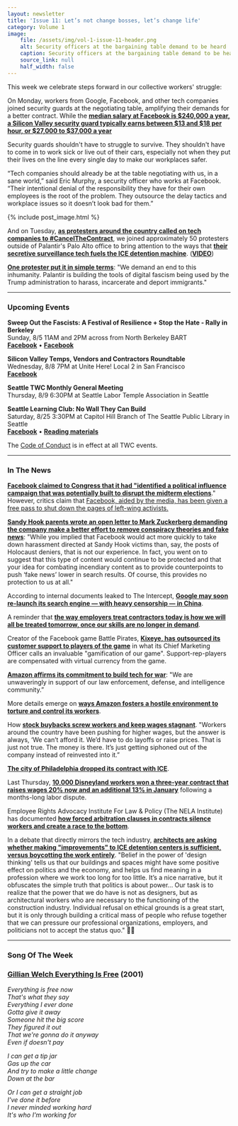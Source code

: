 ```yaml
---
layout: newsletter
title: 'Issue 11: Let’s not change bosses, let’s change life'
category: Volume 1
image:
    file: /assets/img/vol-1-issue-11-header.png
    alt: Security officers at the bargaining table demand to be heard
    caption: Security officers at the bargaining table demand to be heard
    source_link: null
    half_width: false
---
```


<!-- Content imported from: https://eepurl.com/dCT_Fn -->

This week we celebrate steps forward in our collective workers' struggle:

On Monday, workers from Google, Facebook, and other tech companies joined security guards at the negotiating table, amplifying their demands for a better contract. While the **[median salary at Facebook is $240,000 a year, a Silicon Valley security guard typically earns between $13 and $18 per hour, or $27,000 to $37,000 a year](https://gizmodo.com/google-and-facebooks-security-guards-are-fighting-to-ea-1826104897)**

<!--excerpt-->
  
Security guards shouldn't have to struggle to survive. They shouldn't have to come in to work sick or live out of their cars, especially not when they put their lives on the line every single day to make our workplaces safer.  
  
“Tech companies should already be at the table negotiating with us, in a sane world,” said Eric Murphy, a security officer who works at Facebook. “Their intentional denial of the responsibility they have for their own employees is the root of the problem. They outsource the delay tactics and workplace issues so it doesn’t look bad for them.”  

{% include post_image.html %}
  
And on Tuesday, **[as protesters around the country called on tech companies to #CancelTheContract](https://gizmodo.com/six-arrested-at-amazon-store-amid-anti-ice-protest-in-n-1828014359)**, we joined approximately 50 protesters outside of Palantir's Palo Alto office to bring attention to the ways that **[their secretive surveillance tech fuels the ICE detention machine](https://www.buzzfeednews.com/article/carolineodonovan/palantir-ice-contract-protest)**. (**[VIDEO](https://abc7news.com/politics/palo-alto-ice-contractor-targeted-for-protest/3857029/)**)  
  
**[One protester put it in simple terms](https://www.indybay.org/newsitems/2018/07/31/18816673.php)**: "We demand an end to this inhumanity. Palantir is building the tools of digital fascism being used by the Trump administration to harass, incarcerate and deport immigrants."

***

###  Upcoming Events

 **Sweep Out the Fascists: A Festival of Resilience + Stop the Hate - Rally in Berkeley**  
Sunday, 8/5 11AM and 2PM across from North Berkeley BART  
[**Facebook**](https://www.facebook.com/events/667654553588783) • [**Facebook**](https://www.facebook.com/events/1193345020823371/)  
  
**Silicon Valley Temps, Vendors and Contractors Roundtable**  
Wednesday, 8/8 7PM at Unite Here! Local 2 in San Francisco  
**[Facebook](https://www.facebook.com/events/244485083041915/)&nbsp;**  
  
**Seattle TWC Monthly General Meeting**  
Thursday, 8/9 6:30PM at Seattle Labor Temple Association in Seattle&nbsp;  
  
**Seattle Learning Club: No Wall They Can Build**  
Saturday, 8/25 3:30PM at Capitol Hill Branch of The Seattle Public Library in Seattle  
[**Facebook**](https://www.facebook.com/events/674857036220181/) • [**Reading materials**](https://l.facebook.com/l.php?u=https%3A%2F%2Fsites.google.com%2Fview%2Ftech-workers-coalition%2Ftopics%2Fno-wall-they-can-build&h=AT3DinMrRt9C2n8U1sDCBNSN75DNyPzjfTiOzPbfAx9aW2oIOOgag1cWyV5qOsiN0oXYpqLox7lSy7S0IRkIfsZ-n90xxvJth5Yhix1yB0UwCbPSAfqW7N-tVY7YFwVDAF_rEXY)  

The [Code of Conduct](https://techworkerscoalition.org/community-guide/) is in effect at all TWC events.

***

###  In The News

[**Facebook claimed to Congress that it had "identified a political influence campaign that was potentially built to disrupt the midterm elections**](https://www.nytimes.com/2018/07/31/us/politics/facebook-political-campaign-midterms.html)." However, critics claim that [Facebook, aided by the media, has been given a free pass to shut down the pages of left-wing activists.](https://inthesetimes.com/article/21352/facebook_russia_antifascist-organizing-activism-media-donald-trump)  
  
[**Sandy Hook parents wrote an open letter to Mark Zuckerberg demanding the company make a better effort to remove conspiracy theories and fake news**](https://www.indy100.com/article/sandy-hook-parents-facebook-mark-zuckerberg-shooting-open-letter-8464491):&nbsp;"While you implied that Facebook would act more quickly to take down harassment directed at Sandy Hook victims than, say, the posts of Holocaust deniers, that is not our experience. In fact, you went on to suggest that this type of content would continue to be protected and that your idea for combating incendiary content as to provide counterpoints to push ‘fake news’ lower in search results. Of course, this provides no protection to us at all."  
  
According to internal documents leaked to The Intercept, [**Google may soon re-launch its search engine — with heavy censorship — in China**](https://theintercept.com/2018/08/01/google-china-search-engine-censorship/).  
  
A reminder that [**the way employers treat contractors today is how we will all be treated tomorrow, once our skills are no longer in demand**](https://notesfrombelow.org/article/organising-silicon-valleys-shadow-workforce).  
  
Creator of the Facebook game Battle Pirates, [**Kixeye, has outsourced its customer support to players of the game**](https://venturebeat.com/2018/07/27/kixeye-enlists-players-to-provide-customer-support-for-battle-pirates/?utm_content=bufferad6cf&utm_medium=social&utm_source=twitter.com&utm_campaign=buffer) in what its Chief Marketing Officer calls an invaluable "gamification of our game". Support-rep-players are compensated with virtual currency from the game.  
  
[**Amazon affirms its commitment to build tech for war**](https://theintercept.com/2018/07/30/amazon-facial-recognition-police-military/): "We are unwaveringly in support of our law enforcement, defense, and intelligence community.”  
  
More details emerge on [**ways Amazon fosters a hostile environment to torture and control its workers**](https://www.vanityfair.com/news/2016/03/amazon-warehouse-theft).  
  
How [**stock buybacks screw workers and keep wages stagnant**](https://www.theatlantic.com/business/archive/2018/07/are-stock-buybacks-starving-the-economy/566387/?utm_source=twb). "Workers around the country have been pushing for higher wages, but the answer is always, ‘We can’t afford it. We’d have to do layoffs or raise prices. That is just not true. The money is there. It’s just getting siphoned out of the company instead of reinvested into it.”  
  
[**The city of Philadelphia dropped its contract with ICE**](https://www.philly.com/philly/news/ice-immigration-data-philadelphia-pars-contract-jim-kenney-protest-20180727.html).  
  
Last Thursday, [**10,000 Disneyland workers won a three-year contract that raises wages 20% now&nbsp;and an additional 13% in January**](https://www.latimes.com/business/la-fi-disney-contract-vote-20180726-story.html) following a months-long labor dispute.&nbsp;  
  
Employee Rights Advocacy Institute For Law & Policy (The NELA Institute) has documented [**how forced arbitration clauses in contracts silence workers and create a race to the bottom**](https://employeerightsadvocacy.org/wp-content/uploads/2018/08/NELA-Institute-Report_Forced-Arbitration_A-Race-To-The-Bottom.pdf).  
  
In a debate that directly mirrors the tech industry, [**architects are asking whether making "improvements" to ICE detention centers is sufficient, versus boycotting the work entirely**](https://www.citylab.com/design/2018/07/should-designers-try-to-reform-immigrant-detention/565439/).&nbsp;"Belief in the power of 'design thinking' tells us that our buildings and spaces might have some positive effect on politics and the economy, and helps us find meaning in a profession where we work too long for too little. It’s a nice narrative, but it obfuscates the simple truth that politics is about power... Our task is to realize that the power that we do have is not as designers, but as architectural workers who are necessary to the functioning of the construction industry. Individual refusal on ethical grounds is a great start, but it is only through building a critical mass of people who refuse together that we can pressure our professional organizations, employers, and politicians not to accept the status quo." ✊🏾 

***

### Song Of The Week

### **[Gillian Welch Everything Is Free](https://www.youtube.com/watch?v=uePsL2ulb3M)&nbsp;(2001)**
  
_Everything is free now_<br/>
_That's what they say_<br/>
_Everything I ever done_<br/>
_Gotta give it away_<br/>
_Someone hit the big score_<br/>
_They figured it out_<br/>
_That we're gonna do it anyway_<br/>
_Even if doesn't pay_<br/>

_I can get a tip jar_<br/>
_Gas up the car_<br/>
_And try to make a little change_<br/>
_Down at the bar_<br/>

_Or I can get a straight job_<br/>
_I've done it before_<br/>
_I never minded working hard_<br/>
_It's who I'm working for_<br/>
